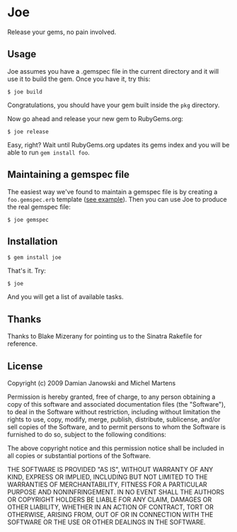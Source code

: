 Joe
===

Release your gems, no pain involved.


Usage
-----

Joe assumes you have a .gemspec file in the current directory and it will use it to build the gem. Once you have it, try this:

    $ joe build

Congratulations, you should have your gem built inside the `pkg` directory.

Now go ahead and release your new gem to RubyGems.org:

    $ joe release

Easy, right? Wait until RubyGems.org updates its gems index and you will be able to run `gem install foo`.


Maintaining a gemspec file
--------------------------

The easiest way we've found to maintain a gemspec file is by creating a `foo.gemspec.erb` template ([see example](https://github.com/soveran/ohm/blob/master/ohm.gemspec.erb)). Then you can use Joe to produce the real gemspec file:

    $ joe gemspec


Installation
------------

    $ gem install joe

That's it. Try:

    $ joe

And you will get a list of available tasks.


Thanks
------

Thanks to Blake Mizerany for pointing us to the Sinatra Rakefile for reference.


License
-------

Copyright (c) 2009 Damian Janowski and Michel Martens

Permission is hereby granted, free of charge, to any person
obtaining a copy of this software and associated documentation
files (the "Software"), to deal in the Software without
restriction, including without limitation the rights to use,
copy, modify, merge, publish, distribute, sublicense, and/or sell
copies of the Software, and to permit persons to whom the
Software is furnished to do so, subject to the following
conditions:

The above copyright notice and this permission notice shall be
included in all copies or substantial portions of the Software.

THE SOFTWARE IS PROVIDED "AS IS", WITHOUT WARRANTY OF ANY KIND,
EXPRESS OR IMPLIED, INCLUDING BUT NOT LIMITED TO THE WARRANTIES
OF MERCHANTABILITY, FITNESS FOR A PARTICULAR PURPOSE AND
NONINFRINGEMENT. IN NO EVENT SHALL THE AUTHORS OR COPYRIGHT
HOLDERS BE LIABLE FOR ANY CLAIM, DAMAGES OR OTHER LIABILITY,
WHETHER IN AN ACTION OF CONTRACT, TORT OR OTHERWISE, ARISING
FROM, OUT OF OR IN CONNECTION WITH THE SOFTWARE OR THE USE OR
OTHER DEALINGS IN THE SOFTWARE.
